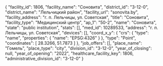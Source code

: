 {
    "facility_id": 1806,
    "facility_name": "Соновита",
    "district_id": "3-12-0",
    "district_name": "Лельчицкий район",
    "facility_url": "sonovita.by",
    "facility_address": "г. п. Лельчицы, ул. Советская",
    "title": "Соновита",
    "facility_type": "Медицинский центр",
    "ap_1": "50-2",
    "name": "Соновита",
    "state": "public institution",
    "stats": [],
    "med_id": 10289533,
    "address": "г. п. Лельчицы, ул. Советская",
    "devices": [],
    "coord_x_y": {
        "crs": {
            "type": "name",
            "properties": {
                "name": "EPSG:4326"
            }
        },
        "type": "Point",
        "coordinates": [
            28.3266,
            51.7873
        ]
    },
    "job_offers": [],
    "place_name": "Гомель",
    "place_type": "city",
    "division_id": "3-12-0",
    "year_of_closing": null,
    "year_of_opening": "2022",
    "healthcare_facility_key": 1806,
    "administrative_division_id": "3-12-0"
}
